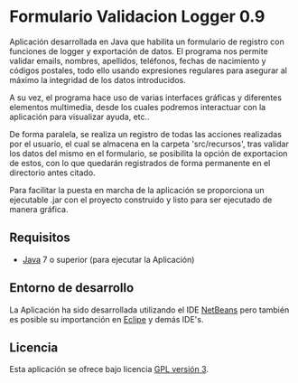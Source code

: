 Formulario Validacion Logger 0.9
================================

Aplicación desarrollada en Java que habilita un formulario de registro con funciones de logger
y exportación de datos. El programa nos permite validar emails, nombres, apellidos, teléfonos,
fechas de nacimiento y códigos postales, todo ello usando expresiones regulares para asegurar al
máximo la integridad de los datos introducidos.

A su vez, el programa hace uso de varias interfaces gráficas y diferentes elementos multimedia, 
desde los cuales podremos interactuar con la aplicación para visualizar ayuda, etc..

De forma paralela, se realiza un registro de todas las acciones realizadas por el usuario, el cual
se almacena en la carpeta 'src/recursos', tras validar los datos del mismo en el formulario, se 
posibilita la opción de exportacion de estos, con lo que quedarán registrados de forma permanente
en el directorio antes citado.

Para facilitar la puesta en marcha de la aplicación se proporciona un ejecutable .jar con el 
proyecto construido y listo para ser ejecutado de manera gráfica.

## Requisitos
- [Java] 7 o superior (para ejecutar la Aplicación)

## Entorno de desarrollo
La Aplicación ha sido desarrollada utilizando el IDE [NetBeans] pero también es posible su 
importanción en [Eclipe] y demás IDE's.

## Licencia
Esta aplicación se ofrece bajo licencia [GPL versión 3].

[GPL versión 3]: https://www.gnu.org/licenses/gpl-3.0.en.html
[NetBeans]: https://netbeans.org/
[Eclipe]: https://eclipse.org/
[Java]: https://www.java.com/
